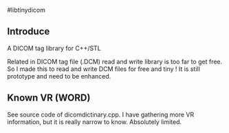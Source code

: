#libtinydicom


## Introduce
A DICOM tag library for C++/STL

Related in DICOM tag file (.DCM) read and write library is too far to get free.
So I made this to read and write DCM files for free and tiny !
It is still prototype and need to be enhanced.

## Known VR (WORD)
See source code of dicomdictinary.cpp.
I have gathering more VR information, but it is really narrow to know. Absolutely limited.
